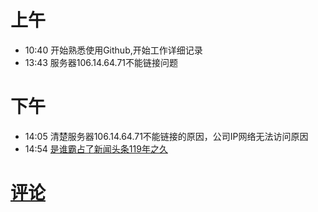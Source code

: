 # 上午
* 10:40 开始熟悉使用Github,开始工作详细记录 <br/>
* 13:43 服务器106.14.64.71不能链接问题<br/>
# 下午
* 14:05 清楚服务器106.14.64.71不能链接的原因，公司IP网络无法访问原因<br/>
* 14:54 [是谁霸占了新闻头条119年之久](http://2017speedlegendh5.dongfeng-renault.cloud-top.com.cn/index.html)


# [评论](https://github.com/chinachenhuakang/work-detail/issues/4)
